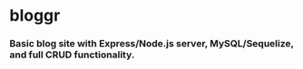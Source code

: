 # bloggr

### Basic blog site with Express/Node.js server, MySQL/Sequelize, and full CRUD functionality.
